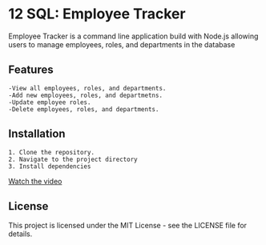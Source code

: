 # 12 SQL: Employee Tracker

Employee Tracker is a command line application build with Node.js allowing users to manage employees, roles, and departments in the database

## Features
    -View all employees, roles, and departments.
    -Add new employees, roles, and departmetns.
    -Update employee roles.
    -Delete employees, roles, and departments.

## Installation

    1. Clone the repository.
    2. Navigate to the project directory
    3. Install dependencies
    
[Watch the video](https://drive.google.com/file/d/1zYEai2RR-eS43S2xir53feGwF3QYlGog/view)



## License

This project is licensed under the MIT License - see the LICENSE file for details.